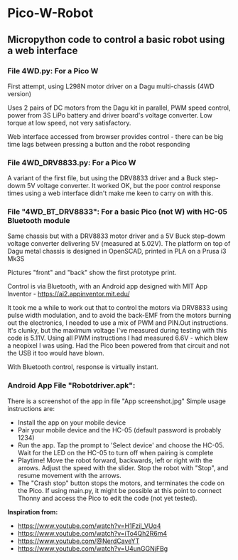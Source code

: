 # Pico-W-Robot
## Micropython code to control a basic robot using a web interface
### File 4WD.py: For a Pico W
First attempt, using L298N motor driver on a Dagu multi-chassis (4WD version)

Uses 2 pairs of DC motors from the Dagu kit in parallel, PWM speed control, power from 3S LiPo battery and driver board's voltage converter. Low torque at low speed, not very satisfactory.

Web interface accessed from browser provides control - there can be big time lags between pressing a button and the robot responding

### File 4WD_DRV8833.py: For a Pico W
A variant of the first file, but using the DRV8833 driver and a Buck step-dowm 5V voltage converter. It worked OK, but the poor control response times using a web interface didn't make me keen to carry on with this. 

### File "4WD_BT_DRV8833": For a basic Pico (not W) with HC-05 Bluetooth module
Same chassis but with a DRV8833 motor driver and a 5V Buck step-dowm voltage converter delivering 5V (measured at 5.02V). The platform on top of Dagu metal chassis is designed in OpenSCAD, printed in PLA on a Prusa i3 Mk3S

Pictures "front" and "back" show the first prototype print.

Control is via Bluetooth, with an Android app designed with MIT App Inventor - https://ai2.appinventor.mit.edu/ 

It took me a while to work out that to control the motors via DRV8833 using pulse width modulation, and to avoid the back-EMF from the motors burning out the electronics, I needed to use a mix of PWM and PIN.Out instructions. It's clunky, but the maximum voltage I've measured during testing with this code is 5.11V. Using all PWM instructions I had measured 6.6V - which blew a neopixel I was using. Had the Pico been powered from that circuit and not the USB it too would have blown.

With Bluetooth control, response is virtually instant.

### Android App File "Robotdriver.apk": 
There is a screenshot of the app in file "App screenshot.jpg"
Simple usage instructions are:
- Install the app on your mobile device
- Pair your mobile device and the HC-05 (default password is probably 1234)
- Run the app. Tap the prompt to 'Select device' and choose the HC-05. Wait for the LED on the HC-05 to turn off when pairing is complete
- Playtime! Move the robot forward, backwards, left or right with the arrows. Adjust the speed with the slider. Stop the robot with "Stop", and resume movement with the arrows.
- The "Crash stop" button stops the motors, and terminates the code on the Pico. If using main.py, it might be possible at this point to connect Thonny and access the Pico to edit the code (not yet tested). 

**Inspiration from:**

- https://www.youtube.com/watch?v=H1Fzil_VUq4 
- https://www.youtube.com/watch?v=iTo4Qh2R6m4 
- https://www.youtube.com/@NerdCaveYT
- https://www.youtube.com/watch?v=U4unGGNjFBg 
